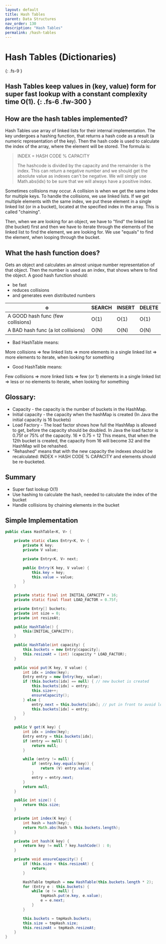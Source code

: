 ```yaml
---
layout: default
title: Hash Tables
parent: Data Structures
nav_order: 130
description: "Hash Tables"
permalink: /hash-tables
---
```

# Hash Tables (Dictionaries)
{: .fs-9 }
 
Hash Tables keep values in (key, value) form for super fast lookup with a constant complexity time O(1).
{: .fs-6 .fw-300 }
---
## How are the hash tables implemented?
Hash Tables use array of linked lists for their internal implementation.
The key undergoes a hashing function, that returns a hash code as a result (a numeric representation of the key).
Then the hash code is used to calculate the index of the array, where the element will be stored. 
The formula is:
> INDEX = HASH CODE % CAPACITY
>
> The hashcode is divided by the capacity and the remainder is the index. This can return a negative number and we should 
> get the absolute value as indexes can't be negative. We will simply use Math.abs(idx) to be sure that we will always have a positive index.

Sometimes collisions may occur. A collision is when we get the same index for multiple keys.
To handle the collisions, we use linked lists. If we get multiple elements with the same index, 
we put these element in a single linked list (or in a bucket), located at the specified index in the array. 
This is called "chaining".

Then, when we are looking for an object, we have to "find" the linked list (the bucket) first and then 
we have to iterate through the elements of the linked list to find the element, we are looking for. 
We use "equals" to find the element, when looping through the bucket.

## What the hash function does?
Gets an object and calculates an almost unique number representation of that object. Then the number is used
as an index, that shows where to find the object.
A good hash function should:
* be fast
* reduces collisions
* and generates even distributed numbers

o| SEARCH|INSERT|DELETE
---|---|---|---
A GOOD hash func (few collisions)|O(1)|O(1)|O(1)
A BAD hash func (a lot collisions)|O(N)|O(N)|O(N)


* Bad HashTable means:

More collisions => few linked lists => more elements in a single linked list => more elements to iterate, when looking for something

* Good HashTable means:

Few collisions => more linked lists => few (or 1) elements in a single linked list => less or no elements to iterate, when looking for something

## Glossary:
* Capacity - the capacity is the number of buckets in the HashMap.
* Initial capacity - the capacity when the hashMap is created (In Java the initial capacity is 16 buckets)
* Load Factory - The load factor shows how full the HashMap is allowed to get, before the capacity should be doubled. 
In Java the load factor is 0.75f or 75% of the capacity. 16 * 0.75 = 12 This means, that when the 12th bucket is created,
the capacity from 16 will become 32 and the HashMap will be rehashed.
* "Rehashed" means that with the new capacity the indexes should be recalculated: INDEX = HASH CODE % CAPACITY and elements should be re-bucketed.

## Summary
* Super fast lookup O(1)
* Use hashing to calculate the hash, needed to calculate the index of the bucket
* Handle collisions by chaining elements in the bucket

## Simple Implementation
```java
public class HashTable<K, V> {

    private static class Entry<K, V> {
        private K key;
        private V value;

        private Entry<K, V> next;

        public Entry(K key, V value) {
            this.key = key;
            this.value = value;
        }
    }

    private static final int INITIAL_CAPACITY = 16;
    private static final float LOAD_FACTOR = 0.75f;

    private Entry[] buckets;
    private int size = 0;
    private int resizeAt;

    public HashTable() {
        this(INITIAL_CAPACITY);
    }

    public HashTable(int capacity) {
        this.buckets = new Entry[capacity];
        this.resizeAt = (int) (capacity * LOAD_FACTOR);
    }

    public void put(K key, V value) {
        int idx = index(key);
        Entry entry = new Entry(key, value);
        if (this.buckets[idx] == null) { // new bucket is created
            this.buckets[idx] = entry;
            this.size++;
            ensureCapacity();
        } else {
            entry.next = this.buckets[idx]; // put in front to avoid loop
            this.buckets[idx] = entry;
        }
    }

    public V get(K key) {
        int idx = index(key);
        Entry entry = this.buckets[idx];
        if (entry == null) {
            return null;
        }

        while (entry != null) {
            if (entry.key.equals(key)) {
                return (V) entry.value;
            }
            entry = entry.next;
        }
        return null;
    }

    public int size() {
        return this.size;
    }

    private int index(K key) {
        int hash = hash(key);
        return Math.abs(hash % this.buckets.length);
    }

    private int hash(K key) {
        return key != null ? key.hashCode() : 0;
    }

    private void ensureCapacity() {
        if (this.size < this.resizeAt) {
            return;
        }

        HashTable tmpHash = new HashTable(this.buckets.length * 2);
        for (Entry e : this.buckets) {
            while (e != null) {
                tmpHash.put(e.key, e.value);
                e = e.next;
            }
        }

        this.buckets = tmpHash.buckets;
        this.size = tmpHash.size;
        this.resizeAt = tmpHash.resizeAt;
    }
}

```

